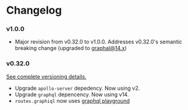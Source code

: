 # Changelog

### v1.0.0

- Major revision from v0.32.0 to v1.0.0. Addresses v0.32.0's semantic breaking change (upgraded to graphal@14.x)

### v0.32.0

[See complete versioning details.](https://github.com/globality-corp/nodule-graphql/commit/e8d251f39d0263e495cae8c99e86179808584019)

- Upgrade `apollo-server` depedency. Now using v2.
- Upgrade `graphql` depencency. Now using v14.
- `routes.graphiql` now uses [graphql playground](https://github.com/prisma-labs/graphql-playground) 
